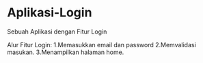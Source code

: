 # Aplikasi-Login
Sebuah Aplikasi dengan Fitur Login

Alur Fitur Login:
1.Memasukkan email dan password
2.Memvalidasi masukan.
3.Menampilkan halaman home.
